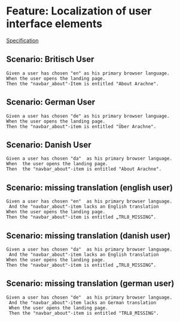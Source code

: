# Feature: Localization of user interface elements

[Specification](../test/services_transl8_spec.js)

## Scenario: Britisch User

```gherkin
Given a user has chosen "en" as his primary browser language.
When the user opens the landing page.
Then the "navbar_about"-Item is entitled "About Arachne".
```

## Scenario: German User

```gherkin
Given a user has chosen "de" as his primary browser language.
When the user opens the landing page.
Then the "navbar_about"-item is entitled "Über Arachne".
```

## Scenario: Danish User

```gherkin
Given a user has chosen "da"  as his primary browser language.
When  the user opens the landing page.
Then  the "navbar_about"-item is entitled "About Arachne".
```

## Scenario: missing translation (english user)

```gherkin
Given a user has chosen "en"  as his primary browser language.
 And the "navbar_about"-item lacks an English translation
When the user opens the landing page.
Then the "navbar_about"-item is entitled „TRL8_MISSING“.
```

## Scenario: missing translation (danish user)

```gherkin
Given a user has chosen "da"  as his primary browser language.
 And the "navbar_about"-item lacks an English translation
When the user opens the landing page.
Then the "navbar_about"-item is entitled „TRL8_MISSING“.
```

## Scenario: missing translation (german user)

```gherkin
Given a user has chosen "de"  as his primary browser language.
 And the "navbar_about"-item lacks an German translation
 When the user opens the landing page.
 Then the "navbar_about"-item is entitled "TRL8_MISSING".
```